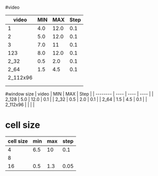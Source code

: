 #video

| video    | MIN  | MAX  | Step |
| -------- | ---- | ---- | ---- |
| 1        | 4.0  | 12.0 | 0.1  |
| 2        | 5.0  | 12.0 | 0.1  |
| 3        | 7.0  | 11   | 0.1  |
| 123      | 8.0  | 12.0 | 0.1  |
| 2_32     | 0.5  | 2.0  | 0.1  |
| 2_64     | 1.5  | 4.5  | 0.1  |
| 2_112x96 |      |      |      |
|          |      |      |      |
|          |      |      |      |

#window size
| video    | MIN  | MAX  | Step |
| -------- | ---- | ---- | ---- |
| 2_128        | 5.0  | 12.0 | 0.1  |
| 2_32     | 0.5  | 2.0  | 0.1  |
| 2_64     | 1.5  | 4.5  | 0.1  |
| 2_112x96 |      |      |      |

# cell size

| cell size | min  | max  | step |
| --------- | ---- | ---- | ---- |
| 4         | 6.5  | 10   | 0.1  |
| 8         |      |      |      |
| 16        | 0.5  | 1.3  | 0.05 |

